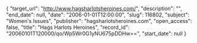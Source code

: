 {
  "target_url": "http://www.hagsharlotsheroines.com/", 
  "description": "", 
  "end_date": null, 
  "date": "2006-01-01T12:00:00", 
  "slug": 116802, 
  "subject": "Women's Issues", 
  "publisher": "hagsharlotsheroines.com", 
  "open_access": false, 
  "title": "Hags Harlots Heroines", 
  "record_id": "20060101T120000/qo/Wp5Wr0G1yNU675pDDHw==", 
  "start_date": null
}

